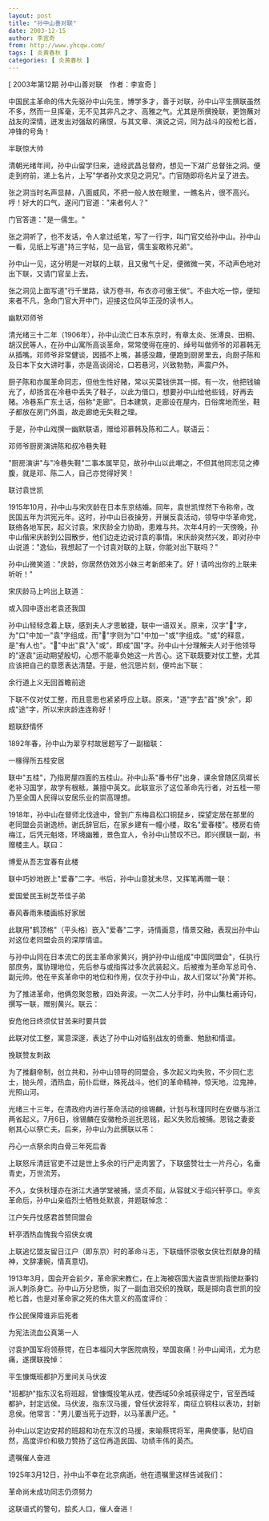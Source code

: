```yaml
---
layout: post
title: "孙中山善对联"
date: 2003-12-15
author: 李宣奇
from: http://www.yhcqw.com/
tags: [ 炎黄春秋 ]
categories: [ 炎黄春秋 ]
---
```



[ 2003年第12期 孙中山善对联　作者：李宣奇 ]


中国民主革命的伟大先驱孙中山先生，博学多才，善于对联，孙中山平生撰联虽然不多，然而一旦挥毫，无不见其非凡之才、高雅之气。尤其是所撰挽联，更饱蘸对战友的深情，迸发出对强敌的痛恨，与其文章、演说之词，同为战斗的投枪匕首，冲锋的号角！

半联惊大帅

清朝光绪年间，孙中山留学归来，途经武昌总督府，想见一下湖广总督张之洞。便走到府前，递上名片，上写"学者孙文求见之洞兄"。门官随即将名片呈了进去。

张之洞当时名声显赫，八面威风，不把一般人放在眼里，一瞧名片，很不高兴。哼！好大的口气，遂问门官道："来者何人？"

门官答道："是一儒生。"

张之洞听了，也不发话，令人拿过纸笔，写了一行字，叫门官交给孙中山。孙中山一看，见纸上写道"持三字帖，见一品官，儒生妄敢称兄弟"。

孙中山一见，这分明是一对联的上联，且又傲气十足，便微微一笑，不动声色地对出下联，又请门官呈上去。

张之洞见上面写道"行千里路，读万卷书，布衣亦可傲王侯"。不由大吃一惊，便知来者不凡，急命门官大开中门，迎接这位风华正茂的读书人。

幽默邓师爷


清光绪三十二年（1906年），孙中山流亡日本东京时，有章太炎、张溥良、田桐、胡汉民等人，在孙中山寓所高谈革命，常常使得在座的、绰号叫做师爷的邓慕韩无从插嘴。邓师爷非常健谈，因插不上嘴，甚感没趣，便跑到厨房里去，向厨子陈和及日本下女大讲时事，亦是高谈阔论，口若悬河，兴致勃勃，声震户外。


厨子陈和亦属革命同志，但他生性好赌，常以买菜钱供其一掷。有一次，他把钱输光了，却扬言在冷巷中丢失了鞋子，以此为借口，想要孙中山给他些钱，好再去赌。冷巷系广东土话，俗称"走廊"。日本建筑，走廊设在屋内，日俗席地而坐，鞋子都放在房门外面，故走廊绝无失鞋之理。

于是，孙中山戏撰一幽默联语，赠给邓慕韩及陈和二人。联语云：

邓师爷厨房演讲陈和叔冷巷失鞋

"厨房演讲"与"冷巷失鞋"二事本属罕见，故孙中山以此嘲之，不但其他同志见之捧腹，就是邓、陈二人，自己亦觉得好笑！

联讨袁世凯


1915年10月，孙中山与宋庆龄在日本东京结婚。同年，袁世凯悍然下令称帝，改民国五年为洪宪元年。这时，孙中山日夜操劳，开展反袁活动，领导中华革命党，联络各地军民，起义讨袁。宋庆龄全力协助，患难与共。次年4月的一天傍晚，孙中山偕宋庆龄到公园散步，他们边走边说讨袁的事情。宋庆龄突然兴发，即对孙中山说道："逸仙，我想起了一个讨袁对联的上联，你能对出下联吗？"

孙中山微笑道："庆龄，你居然仿效苏小妹三考新郎来了。好！请吟出你的上联来听听！"

宋庆龄马上吟出上联道：

或入园中逐出老袁还我国


孙中山轻轻念着上联，感到夫人才思敏捷，联中一语双关。原来，汉字""字，为"口"中加一"袁"字组成，而""字则为"口"中加一"或"字组成。"或"的释意，是"有人也"。""中出"袁"入"或"，即成"国"字。孙中山十分理解夫人对于他领导的"逐袁"运动期望殷切，心想不能辜负她这一片苦心。这下联既要对仗工整，尤其应该把自己的意愿表达清楚。于是，他沉思片刻，便吟出下联：

余行道上义无回首瞻前途

下联不仅对仗工整，而且意思也紧紧呼应上联。原来，"道"字去"首"换"余"，即成"途"字，所以宋庆龄连连称好！

题联舒情怀

1892年春，孙中山为翠亨村故居题写了一副楹联：

一椽得所五桂安居


联中"五桂"，乃指房屋四面的五桂山。孙中山系"番书仔"出身，课余曾随区凤墀长老补习国学，故学有根柢，兼擅中英文。此联宣示了这位革命先行者，对五桂一带乃至全国人民得以安居乐业的崇高理想。


1918年，孙中山在督师北伐途中，曾到广东梅县松口铜琵乡，探望定居在那里的老同盟会员谢逸桥。谢氏辞官后，在家乡建有一幢小楼，取名"爱春楼"。楼房右倚梅江，后凭元魁塔，环境幽雅，景色宜人，令孙中山赞叹不已。即兴撰联一副，书赠楼主人。联曰：

博爱从吾志宜春有此楼

联中巧妙地嵌上"爱春"二字。书后，孙中山意犹未尽，又挥笔再赠一联：

爱国爱民玉树芝苓佳子弟

春风春雨朱楼画栋好家居

此联用"鹤顶格"（平头格）嵌入"爱春"二字，诗情画意，情景交融，表现出孙中山对这位老同盟会员的深厚情谊。


与孙中山同在日本流亡的民主革命家黄兴，拥护孙中山组成"中国同盟会"，任执行部庶务，属协理地位，先后参与或指挥过多次武装起义。后被推为革命军总司令、副元帅。他在辛亥革命中的地位和作用，仅次于孙中山，故人们常以"孙黄"并称。

为了推进革命，他俩忽聚忽散，四处奔波。一次二人分手时，孙中山集杜甫诗句，撰写一联，赠别黄兴。联云：

安危他日终须仗甘苦来时要共尝

此联对仗工整，寓意深邃，表达了孙中山对临别战友的倚重、勉励和情谊。

挽联赞友刺敌

为了推翻帝制，创立共和，孙中山领导的同盟会，多次起义均失败，不少同仁志士，抛头颅，洒热血，前仆后继，殊死战斗。他们的革命精神，惊天地，泣鬼神，光照山河。


光绪三十三年，在清政府内进行革命活动的徐锡麟，计划与秋瑾同时在安徽与浙江两省起义。7月6日，徐锡麟在安徽枪杀巡抚恩铭，起义失败后被捕。恩铭之妻妾剜其心以祭亡夫。后来，孙中山为此撰联以吊：

丹心一点祭余肉白骨三年死后香

上联怒斥清廷官吏不过是世上多余的行尸走肉罢了，下联盛赞壮士一片丹心，名垂青史，万世流芳。

不久，女侠秋瑾亦在浙江大通学堂被捕，坚贞不屈，从容就义于绍兴轩亭口。辛亥革命后，孙中山亲临烈士牺牲处默哀，并题联悼念：

江户矢丹忱感君首赞同盟会

轩亭洒热血愧我今招侠女魂

上联追忆盟友留日江户（即东京）时的革命斗志，下联缅怀崇敬女侠壮烈献身的精神，文辞凄婉，情真意切。


1913年3月，国会开会前夕，革命家宋教仁，在上海被窃国大盗袁世凯指使赵秉钧派人刺杀身亡。孙中山万分悲愤，拟了一副血泪交织的挽联，既是掷向袁世凯的投枪匕首，也是对革命家之死的伟大意义的高度评价：

作公民保障谁非后死者

为宪法流血公真第一人

讨袁护国军将领蔡锷，在日本福冈大学医院病殁，举国哀痛！孙中山闻讯，尤为悲痛，遂撰联挽悼：

平生慷慨班都护万里间关马伏波


"班都护"指东汉名将班超，曾慷慨投笔从戎，使西域50余城获得定宁，官至西域都护，封定远侯。马伏波，指东汉马援，曾任伏波将军，南征立铜柱以表功，封新息侯。他常言："男儿要当死于边野，以马革裹尸还。"

孙中山以定边安邦的班超和功在东汉的马援，来喻蔡锷将军，用典使事，贴切自然，高度评价和极力赞扬了这位再造民国、功绩丰伟的英杰。

遗嘱催人奋进

1925年3月12日，孙中山不幸在北京病逝。他在遗嘱里这样告诫我们：

革命尚未成功同志仍须努力

这联语式的警句，脍炙人口，催人奋进！


